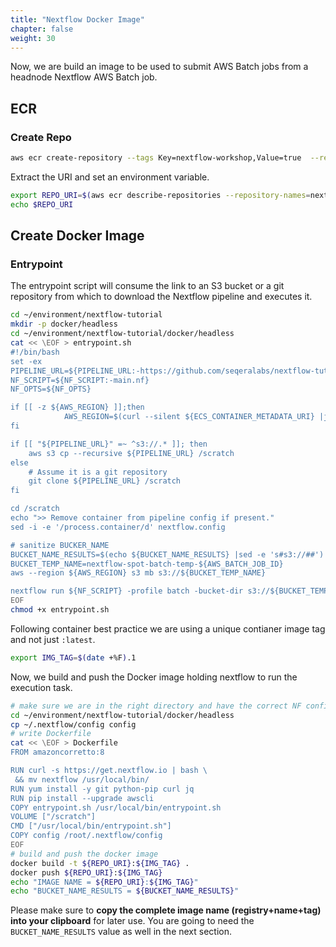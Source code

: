 ```yaml
---
title: "Nextflow Docker Image"
chapter: false
weight: 30
---
```


Now, we are build an image to be used to submit AWS Batch jobs from a headnode Nextflow AWS Batch job.

## ECR

### Create Repo

```bash
aws ecr create-repository --tags Key=nextflow-workshop,Value=true  --repository-name nextflow-head
```

Extract the URI and set an environment variable.

```bash
export REPO_URI=$(aws ecr describe-repositories --repository-names=nextflow-head |jq -r '.repositories[0].repositoryUri')
echo $REPO_URI
```

## Create Docker Image

### Entrypoint

The entrypoint script will consume the link to an S3 bucket or a git repository from which to download the Nextflow pipeline and executes it.

```bash
cd ~/environment/nextflow-tutorial
mkdir -p docker/headless
cd ~/environment/nextflow-tutorial/docker/headless
cat << \EOF > entrypoint.sh
#!/bin/bash
set -ex
PIPELINE_URL=${PIPELINE_URL:-https://github.com/seqeralabs/nextflow-tutorial.git}
NF_SCRIPT=${NF_SCRIPT:-main.nf}
NF_OPTS=${NF_OPTS}

if [[ -z ${AWS_REGION} ]];then
            AWS_REGION=$(curl --silent ${ECS_CONTAINER_METADATA_URI} |jq -r '.Labels["com.amazonaws.ecs.task-arn"]' |awk -F: '{print $4}')
fi

if [[ "${PIPELINE_URL}" =~ ^s3://.* ]]; then
    aws s3 cp --recursive ${PIPELINE_URL} /scratch
else
    # Assume it is a git repository
    git clone ${PIPELINE_URL} /scratch
fi

cd /scratch
echo ">> Remove container from pipeline config if present."
sed -i -e '/process.container/d' nextflow.config

# sanitize BUCKER_NAME
BUCKET_NAME_RESULTS=$(echo ${BUCKET_NAME_RESULTS} |sed -e 's#s3://##')
BUCKET_TEMP_NAME=nextflow-spot-batch-temp-${AWS_BATCH_JOB_ID}
aws --region ${AWS_REGION} s3 mb s3://${BUCKET_TEMP_NAME}

nextflow run ${NF_SCRIPT} -profile batch -bucket-dir s3://${BUCKET_TEMP_NAME} ${NF_OPTS} --output s3://${BUCKET_NAME_RESULTS}/${AWS_BATCH_JOB_ID}
EOF
chmod +x entrypoint.sh
```

Following container best practice we are using a unique contianer image tag and not just `:latest`.

```bash
export IMG_TAG=$(date +%F).1
```

Now, we build and push the Docker image holding nextflow to run the execution task.

```bash
# make sure we are in the right directory and have the correct NF config
cd ~/environment/nextflow-tutorial/docker/headless
cp ~/.nextflow/config config
# write Dockerfile
cat << \EOF > Dockerfile
FROM amazoncorretto:8

RUN curl -s https://get.nextflow.io | bash \
 && mv nextflow /usr/local/bin/
RUN yum install -y git python-pip curl jq
RUN pip install --upgrade awscli
COPY entrypoint.sh /usr/local/bin/entrypoint.sh
VOLUME ["/scratch"]
CMD ["/usr/local/bin/entrypoint.sh"]
COPY config /root/.nextflow/config
EOF
# build and push the docker image
docker build -t ${REPO_URI}:${IMG_TAG} .
docker push ${REPO_URI}:${IMG_TAG}
echo "IMAGE NAME = ${REPO_URI}:${IMG_TAG}"
echo "BUCKET_NAME_RESULTS = ${BUCKET_NAME_RESULTS}"
```

Please make sure to **copy the complete image name (registry+name+tag) into your clipboard** for later use. You are going to need the `BUCKET_NAME_RESULTS` value as well in the next section.
